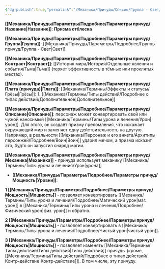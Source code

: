 ```yaml
---
{"dg-publish":true,"permalink":"/Механика/Причуды/Список/Группа - Свет/Призма отблеска/","noteIcon":"","created":"2025-09-07T13:19:22.346+03:00","updated":"2025-09-11T14:07:34.188+03:00"}
---
```




**[[Механика/Причуды/Параметры/Подробнее/Параметры причуд/Название\|Название]]**: **Призма отблеска**

**[[Механика/Причуды/Параметры/Подробнее/Параметры причуд/Группа\|Группа]]**: [[Механика/Причуды/Параметры/Подробнее/Группы причуд/Группа - Свет\|Свет]] 

**[[Механика/Причуды/Параметры/Подробнее/Параметры причуд/Контраст\|Контраст]]**: [[История мира/История/Отдельные явления и события/Тьма\|Тьма]] (теряет эффективность в тёмных или проклятых местах).

**[[Механика/Причуды/Параметры/Подробнее/Параметры причуд/Плата (причуда)\|Плата]]**: [[Механика/Термины/Эффекты и статусы/Грёзы\|Грёзы]]: 1. [[Механика/Термины/Типы действий/Подробнее о типах действий/Дополнительное\|Дополнительное]]

**[[Механика/Причуды/Параметры/Подробнее/Параметры причуд/Описание\|Описание]]**: персонаж может конвертировать свой или чужой наносимый [[Механика/Термины/Типы урона и лечения/Урон\|урон]]. Для этого, он создаёт призму преломления, что искажает окружающий мир и заменяет одну действительность на другую. Например, в реальности [[Механика/Персонаж и его анкета/Архитипы персонжей/Подробнее/Воин\|Воин]] ударил мечом, а призма исказит это, будто он запустил снаряд магии. 

**[[Механика/Причуды/Параметры/Подробнее/Параметры причуд/Механика\|Механика]]** - причуда использует механику [[Механика/Термины/Типы урона и лечения/Урон\|урона]]


- **[[Механика/Причуды/Параметры/Подробнее/Параметры причуд/Мощность\|Уровни]]**:

**1 [[Механика/Причуды/Параметры/Подробнее/Параметры причуд/Мощность\|Мощность]]** - позволяет конвертировать [[Механика/Термины/Типы урона и лечения/Подробнее/Магический урон\|маг. урон]] в [[Механика/Термины/Типы урона и лечения/Подробнее/Физический урон\|физ. урон]] и обратно.

**2 [[Механика/Причуды/Параметры/Подробнее/Параметры причуд/Мощность\|Мощность]]** - позволяет конвертировать в [[Механика/Термины/Типы урона и лечения/Подробнее/Чистый урон\|чистый урон]].

**3 [[Механика/Причуды/Параметры/Подробнее/Параметры причуд/Мощность\|Мощность]]** - позволяет изменять [[Механика/Термины/Типы действий/Типы действий\|Типы действий]] причуды (кроме, [[Механика/Термины/Типы действий/Подробнее о типах действий/Контр-действие\|Контр-действие]]). В том числе, эту причуду. 
